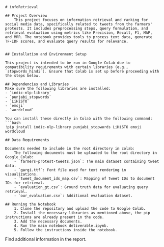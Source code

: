     # infoRetrieval

    ## Project Overview
        This project focuses on information retrieval and ranking for social media data, specifically related to tweets from the farmers' protests. It includes preprocessing steps, query formulation, and retrieval evaluation using metrics like Precision, Recall, F1, MAP, and MRR. The notebook provides tools to process text data, generate TF-IDF scores, and evaluate query results for relevance.


    ## Installation and Environment Setup

    This project is intended to be run in Google Colab due to compatibility requirements with certain libraries (e.g., `stopwords_hindi`). Ensure that Colab is set up before proceeding with the steps below.

    ## Dependencies and Libraries
    Make sure the following libraries are installed:
    - `indic-nlp-library`
    - `punjabi_stopwords`
    - `LiHiSTO`
    - `emoji`
    - `wordcloud`

    You can install these directly in Colab with the following command:
    ```bash
    !pip install indic-nlp-library punjabi_stopwords LiHiSTO emoji wordcloud

    ## Data Requirements

    Documents needed to include in the root directory in colab:
        The following documents must be uploaded to the root directory in Google Colab:
        - `farmers-protest-tweets.json`: The main dataset containing tweet data.
        - `gargi.ttf`: Font file used for text rendering in visualizations.
        - `tweet_document_ids_map.csv`: Mapping of tweet IDs to document IDs for retrieval.
        - `evaluation_gt.csv`: Ground truth data for evaluating query retrieval.
        - `our_evaluation.csv`: Additional evaluation dataset.

    ## Running the Notebook
        1. Clone the repository and upload the code to Google Colab.
        2. Install the necessary libraries as mentioned above, the pip instructions are already present in the code.
        3. Add the necessary documents.
        4. Run the main notebook deliverable.ipynb.
        5. Follow the instructions inside the notebook.



Find additional information in the report.